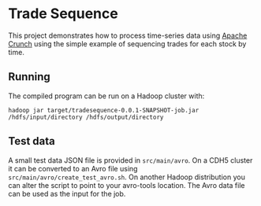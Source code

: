 Trade Sequence
==============

This project demonstrates how to process time-series data using [Apache Crunch](http://crunch.apache.org/index.html) using the simple example of sequencing trades for each stock by time.

Running
-------

The compiled program can be run on a Hadoop cluster with:

`hadoop jar target/tradesequence-0.0.1-SNAPSHOT-job.jar /hdfs/input/directory /hdfs/output/directory`

Test data
---------

A small test data JSON file is provided in `src/main/avro`. On a CDH5 cluster it can be converted to an Avro file using `src/main/avro/create_test_avro.sh`. On another Hadoop distribution you can alter the script to point to your avro-tools location. The Avro data file can be used as the input for the job.
